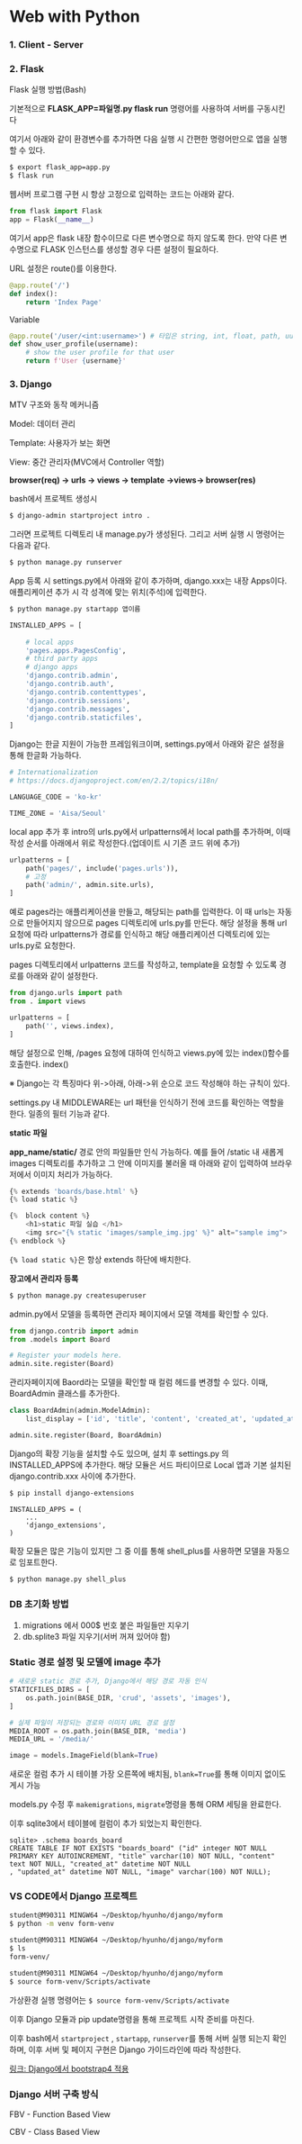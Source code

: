 # Web with Python

### 1. Client - Server

### 2. Flask

Flask 실행 방법(Bash)

기본적으로 **FLASK_APP=파일명.py flask run** 명령어를 사용하여 서버를 구동시킨다

여기서 아래와 같이 환경변수를 추가하면 다음 실행 시 간편한 명령어만으로 앱을 실행할 수 있다.

```bash
$ export flask_app=app.py
$ flask run
```

웹서버 프로그램 구현 시 항상 고정으로 입력하는 코드는 아래와 같다.

```python
from flask import Flask
app = Flask(__name__)
```

여기서 app은 flask 내장 함수이므로 다른 변수명으로 하지 않도록 한다. 만약 다른 변수명으로 FLASK 인스턴스를 생성할 경우 다른 설정이 필요하다.

URL 설정은 route()를 이용한다.

```python
@app.route('/')
def index():
    return 'Index Page'
```

Variable

```python
@app.route('/user/<int:username>') # 타입은 string, int, float, path, uuid ...
def show_user_profile(username):
    # show the user profile for that user
    return f'User {username}'
```



### 3. Django

MTV 구조와 동작 메커니즘

Model: 데이터 관리

Template: 사용자가 보는 화면

View: 중간 관리자(MVC에서 Controller 역할)

**browser(req) -> urls -> views -> template ->views-> browser(res)**

bash에서 프로젝트 생성시

```bash
$ django-admin startproject intro .
```

그러면 프로젝트 디렉토리 내 manage.py가 생성된다. 그리고 서버 실행 시 명령어는 다음과 같다.

```bash
$ python manage.py runserver
```

App 등록 시 settings.py에서  아래와 같이 추가하며, django.xxx는 내장 Apps이다. 애플리케이션 추가 시 각 성격에 맞는 위치(주석)에 입력한다.

```bash
$ python manage.py startapp 앱이름
```



```python
INSTALLED_APPS = [
    
    # local apps
    'pages.apps.PagesConfig',
    # third party apps
    # django apps
    'django.contrib.admin',
    'django.contrib.auth',
    'django.contrib.contenttypes',
    'django.contrib.sessions',
    'django.contrib.messages',
    'django.contrib.staticfiles',
]

```

Django는 한글 지원이 가능한 프레임워크이며, settings.py에서 아래와 같은 설정을 통해 한글화 가능하다.

```python
# Internationalization
# https://docs.djangoproject.com/en/2.2/topics/i18n/

LANGUAGE_CODE = 'ko-kr'

TIME_ZONE = 'Aisa/Seoul' 
```

local app 추가 후 intro의 urls.py에서 urlpatterns에서 local path를 추가하며, 이때 작성 순서를 아래에서 위로 작성한다.(업데이트 시 기존 코드 위에 추가)

```python
urlpatterns = [
    path('pages/', include('pages.urls')),
    # 고정
    path('admin/', admin.site.urls),
]
```

예로 pages라는 애플리케이션을 만들고, 해당되는 path를 입력한다. 이 때 urls는 자동으로 만들어지지 않으므로 pages 디렉토리에 urls.py를 만든다. 해당 설정을 통해 url 요청에 따라 urlpatterns가 경로를 인식하고 해당 애플리케이션 디렉토리에 있는 urls.py로 요청한다.

pages 디렉토리에서 urlpatterns 코드를 작성하고, template을 요청할 수 있도록 경로를 아래와 같이 설정한다.

```python
from django.urls import path
from . import views

urlpatterns = [
    path('', views.index),
]
```

해당 설정으로 인해, /pages 요청에 대하여 인식하고 views.py에 있는 index()함수를 호출한다. index()





※ Django는 각 특징마다 위->아래, 아래->위 순으로 코드 작성해야 하는 규칙이 있다.



settings.py 내 MIDDLEWARE는 url 패턴을 인식하기 전에 코드를 확인하는 역할을 한다. 일종의 필터 기능과 같다.



**static 파일**

**app_name/static/** 경로 안의 파일들만 인식 가능하다. 예를 들어 /static 내 새롭게 images 디렉토리를 추가하고 그 안에 이미지를 불러올 때 아래와 같이 입력하여 브라우저에서 이미지 처리가 가능하다.

```python
{% extends 'boards/base.html' %}
{% load static %}

{%  block content %}
    <h1>static 파일 실습 </h1>
    <img src="{% static 'images/sample_img.jpg' %}" alt="sample img">
{% endblock %}
```

`{% load static %}`은 항상 extends 하단에 배치한다.



**장고에서 관리자 등록**

```bash
$ python manage.py createsuperuser
```

admin.py에서 모델을 등록하면 관리자 페이지에서 모델 객체를 확인할 수 있다.

```python
from django.contrib import admin
from .models import Board

# Register your models here.
admin.site.register(Board)

```

관리자페이지에 Baord라는 모델을 확인할 때 컬럼 헤드를 변경할 수 있다. 이때, BoardAdmin 클래스를 추가한다.

```python
class BoardAdmin(admin.ModelAdmin):
    list_display = ['id', 'title', 'content', 'created_at', 'updated_at']

admin.site.register(Board, BoardAdmin)
```



Django의 확장 기능을 설치할 수도 있으며, 설치 후 settings.py 의 INSTALLED_APPS에 추가한다. 해당 모듈은 서드 파티이므로 Local 앱과 기본 설치된 django.contrib.xxx 사이에 추가한다.

```bash
$ pip install django-extensions
```

```
INSTALLED_APPS = (
    ...
    'django_extensions',
)
```

확장 모듈은 많은 기능이 있지만 그 중 이를 통해 shell_plus를 사용하면  모델을 자동으로 임포트한다.

```bash
$ python manage.py shell_plus
```



### DB 초기화 방법

1. migrations 에서 000$ 번호 붙은 파일들만 지우기
2. db.splite3 파일 지우기(서버 꺼져 있어야 함)



### Static 경로 설정 및 모델에 image 추가

```python
# 새로운 static 경로 추가, Django에서 해당 경로 자동 인식
STATICFILES_DIRS = [
    os.path.join(BASE_DIR, 'crud', 'assets', 'images'),
]

# 실제 파일이 저장되는 경로와 이미지 URL 경로 설정
MEDIA_ROOT = os.path.join(BASE_DIR, 'media')
MEDIA_URL = '/media/'
```







```python
image = models.ImageField(blank=True)
```

새로운 컬럼 추가 시 테이블 가장 오른쪽에 배치됨, `blank=True`를 통해 이미지 없이도 게시 가능

models.py 수정 후 `makemigrations`, `migrate`명령을 통해 ORM 세팅을 완료한다.

이후 sqlite3에서 테이블에 컬럼이 추가 되었는지 확인한다.

```sqlite
sqlite> .schema boards_board
CREATE TABLE IF NOT EXISTS "boards_board" ("id" integer NOT NULL PRIMARY KEY AUTOINCREMENT, "title" varchar(10) NOT NULL, "content" text NOT NULL, "created_at" datetime NOT NULL
, "updated_at" datetime NOT NULL, "image" varchar(100) NOT NULL);

```

### VS CODE에서 Django 프로젝트

```bash
student@M90311 MINGW64 ~/Desktop/hyunho/django/myform
$ python -m venv form-venv

student@M90311 MINGW64 ~/Desktop/hyunho/django/myform
$ ls
form-venv/

student@M90311 MINGW64 ~/Desktop/hyunho/django/myform
$ source form-venv/Scripts/activate

```

가상환경 실행 명령어는 `$ source form-venv/Scripts/activate`



이후 Django 모듈과 pip update명령을 통해 프로젝트 시작 준비를 마친다.

이후 bash에서 `startproject` , `startapp`, `runserver`를 통해 서버 실행 되는지 확인하며, 이후 서버 및 페이지 구현은 Django 가이드라인에 따라 작성한다.



[링크: Django에서 bootstrap4 적용](https://django-bootstrap4.readthedocs.io/)

### Django 서버 구축 방식

FBV - Function Based View

CBV - Class Based View

